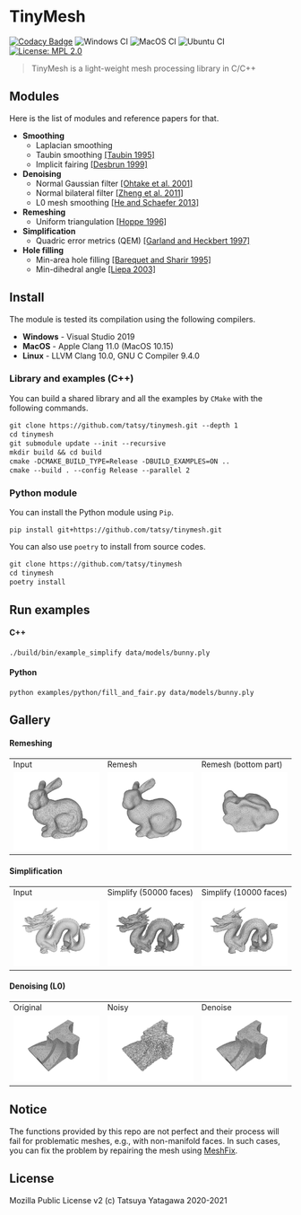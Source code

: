 TinyMesh
===

[![Codacy Badge](https://app.codacy.com/project/badge/Grade/2fd9a7f621e44654ad8b81bc38138662)](https://www.codacy.com/manual/tatsy/tinymesh?utm_source=github.com&amp;utm_medium=referral&amp;utm_content=tatsy/tinymesh&amp;utm_campaign=Badge_Grade)
![Windows CI](https://github.com/tatsy/tinymesh/workflows/Windows%20CI/badge.svg)
![MacOS CI](https://github.com/tatsy/tinymesh/workflows/MacOS%20CI/badge.svg)
![Ubuntu CI](https://github.com/tatsy/tinymesh/workflows/Ubuntu%20CI/badge.svg)
[![License: MPL 2.0](https://img.shields.io/badge/License-MPL%202.0-brightgreen.svg)](https://opensource.org/licenses/MPL-2.0)

> TinyMesh is a light-weight mesh processing library in C/C++

Modules
---

Here is the list of modules and reference papers for that.

*   **Smoothing**
    *   Laplacian smoothing
    *   Taubin smoothing [[Taubin 1995]](https://dl.acm.org/doi/10.1145/218380.218473)
    *   Implicit fairing [[Desbrun 1999]](https://dl.acm.org/doi/10.1145/311535.311576)
*   **Denoising**
    *   Normal Gaussian filter [[Ohtake et al. 2001]](https://www.semanticscholar.org/paper/Mesh-Smoothing-by-Adaptive-and-Anisotropic-Gaussian-Ohtake-Belyaev/19b431c843f4b37d2218e7efcd8f64b6ff589c1f)
    *   Normal bilateral filter [[Zheng et al. 2011]](https://ieeexplore.ieee.org/document/5674028)
    *   L0 mesh smoothing [[He and Schaefer 2013]](https://dl.acm.org/doi/10.1145/2461912.2461965)
*   **Remeshing**
    *   Uniform triangulation [[Hoppe 1996]](https://dl.acm.org/doi/10.1145/237170.237216)
*   **Simplification**
    *   Quadric error metrics (QEM) [[Garland and Heckbert 1997]](https://dl.acm.org/doi/10.1145/258734.258849)
*   **Hole filling**
    *   Min-area hole filling [[Barequet and Sharir 1995]](https://www.sciencedirect.com/science/article/pii/016783969400011G?via%3Dihub)
    *   Min-dihedral angle [[Liepa 2003]](http://diglib.eg.org/handle/10.2312/SGP.SGP03.200-206)

Install
---

The module is tested its compilation using the following compilers.

*   **Windows** - Visual Studio 2019
*   **MacOS** - Apple Clang 11.0 (MacOS 10.15)
*   **Linux** - LLVM Clang 10.0, GNU C Compiler 9.4.0

### Library and examples (C++)

You can build a shared library and all the examples by `CMake` with the following commands.

```shell
git clone https://github.com/tatsy/tinymesh.git --depth 1
cd tinymesh
git submodule update --init --recursive
mkdir build && cd build
cmake -DCMAKE_BUILD_TYPE=Release -DBUILD_EXAMPLES=ON ..
cmake --build . --config Release --parallel 2
```

### Python module

You can install the Python module using `Pip`.

```shell
pip install git+https://github.com/tatsy/tinymesh.git
```

You can also use `poetry` to install from source codes.

```shell
git clone https://github.com/tatsy/tinymesh
cd tinymesh
poetry install
```

Run examples
---

#### C++

```shell
./build/bin/example_simplify data/models/bunny.ply
```

#### Python

```shell
python examples/python/fill_and_fair.py data/models/bunny.ply
```

Gallery
---

#### Remeshing

<table>
  <tr>
    <td width="30%">Input</td>
    <td width="30%">Remesh</td>
    <td width="30%">Remesh (bottom part)</td>
  </tr>
  <tr>
    <td width="30%"><img src="figures/bunny_before.png" width="100%"/></td>
    <td width="30%"><img src="figures/bunny_remesh_1.png" width="100%"/></td>
    <td width="30%"><img src="figures/bunny_remesh_2.png" width="100%"/></td>
  </tr>
</table>


#### Simplification

<table>
  <tr>
    <td width="30%">Input</td>
    <td width="30%">Simplify (50000 faces)</td>
    <td width="30%">Simplify (10000 faces)</td>
  </tr>
  <tr>
    <td width="30%"><img src="figures/dragon_before.png" width="100%"/></td>
    <td width="30%"><img src="figures/dragon_simplify_50000.png" width="100%"/></td>
    <td width="30%"><img src="figures/dragon_simplify_10000.png" width="100%"/></td>
  </tr>
</table>

#### Denoising (L0)

<table>
  <tr>
    <td width="30%">Original</td>
    <td width="30%">Noisy</td>
    <td width="30%">Denoise</td>
  </tr>
  <tr>
    <td width="30%"><img src="figures/fandisk_before.png" width="100%"/></td>
    <td width="30%"><img src="figures/fandisk_noise.png" width="100%"/></td>
    <td width="30%"><img src="figures/fandisk_denoise_l0.png" width="100%"/></td>
  </tr>
</table>

Notice
---

The functions provided by this repo are not perfect and their process will fail for problematic meshes, e.g., with non-manifold faces. In such cases, you can fix the problem by repairing the mesh using [MeshFix](https://github.com/MarcoAttene/MeshFix-V2.1).

License
---

Mozilla Public License v2 (c) Tatsuya Yatagawa 2020-2021
